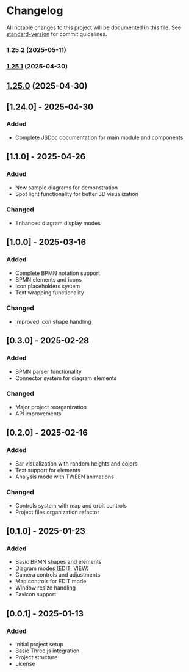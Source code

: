 # Changelog

All notable changes to this project will be documented in this file. See [standard-version](https://github.com/conventional-changelog/standard-version) for commit guidelines.

### 1.25.2 (2025-05-11)

### [1.25.1](https://gitlab.tecna.pl/waszkowski_r/three-diagram/compare/v1.25.0...v1.25.1) (2025-04-30)

## [1.25.0](https://gitlab.tecna.pl/waszkowski_r/three-diagram/compare/v1.24.0...v1.25.0) (2025-04-30)

## [1.24.0] - 2025-04-30
### Added
- Complete JSDoc documentation for main module and components

## [1.1.0] - 2025-04-26
### Added
- New sample diagrams for demonstration
- Spot light functionality for better 3D visualization
### Changed
- Enhanced diagram display modes

## [1.0.0] - 2025-03-16
### Added
- Complete BPMN notation support
- BPMN elements and icons
- Icon placeholders system
- Text wrapping functionality
### Changed
- Improved icon shape handling

## [0.3.0] - 2025-02-28
### Added
- BPMN parser functionality
- Connector system for diagram elements
### Changed
- Major project reorganization
- API improvements

## [0.2.0] - 2025-02-16
### Added
- Bar visualization with random heights and colors
- Text support for elements
- Analysis mode with TWEEN animations
### Changed
- Controls system with map and orbit controls
- Project files organization refactor

## [0.1.0] - 2025-01-23
### Added
- Basic BPMN shapes and elements
- Diagram modes (EDIT, VIEW)
- Camera controls and adjustments
- Map controls for EDIT mode
- Window resize handling
- Favicon support

## [0.0.1] - 2025-01-13
### Added
- Initial project setup
- Basic Three.js integration
- Project structure
- License
